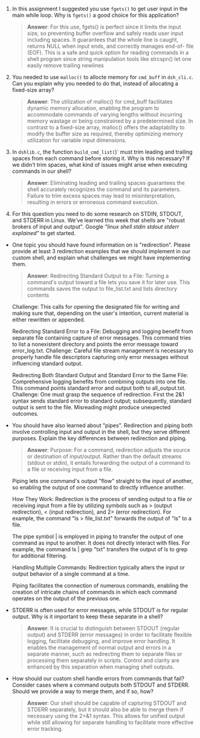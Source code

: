 1. In this assignment I suggested you use `fgets()` to get user input in the main while loop. Why is `fgets()` a good choice for this application?

    > **Answer**: For this use, fgets() is perfect since it limits the input size, so preventing buffer overflow and safely reads user input including spaces. It guarantees that the whole line is caught, returns NULL when input ends, and correctly manages end-of- file (EOF). This is a safe and quick option for reading commands in a shell program since string manipulation tools like strcspn() let one easily remove trailing newlines 

2. You needed to use `malloc()` to allocte memory for `cmd_buff` in `dsh_cli.c`. Can you explain why you needed to do that, instead of allocating a fixed-size array?

    > **Answer**:   The utilization of malloc() for cmd_buff facilitates dynamic memory allocation, enabling the program to accommodate commands of varying lengths without incurring memory wastage or being constrained by a predetermined size. In contrast to a fixed-size array, malloc() offers the adaptability to modify the buffer size as required, thereby optimizing memory utilization for variable input dimensions.


3. In `dshlib.c`, the function `build_cmd_list(`)` must trim leading and trailing spaces from each command before storing it. Why is this necessary? If we didn't trim spaces, what kind of issues might arise when executing commands in our shell?

    > **Answer**:  Eliminating leading and trailing spaces guarantees the shell accurately recognizes the command and its parameters. Failure to trim excess spaces may lead to misinterpretation, resulting in errors or erroneous command execution.

4. For this question you need to do some research on STDIN, STDOUT, and STDERR in Linux. We've learned this week that shells are "robust brokers of input and output". Google _"linux shell stdin stdout stderr explained"_ to get started.

- One topic you should have found information on is "redirection". Please provide at least 3 redirection examples that we should implement in our custom shell, and explain what challenges we might have implementing them.

    > **Answer**: Redirecting Standard Output to a File: Turning a command's output toward a file lets you save it for later use. This commands saves the output to file_list.txt and lists directory contents
     
    Challenge: This calls for opening the designated file for writing and making sure that, depending on the user's intention, current material is either rewritten or appended.

    Redirecting Standard Error to a File: Debugging and logging benefit from separate file containing capture of error messages. This command tries to list a nonexistent directory and points the error message toward error_log.txt.
    Challenge: Careful file stream management is necessary to properly handle file descriptors capturing only error messages without influencing standard output.

    Redirecting Both Standard Output and Standard Error to the Same File: Comprehensive logging benefits from combining outputs into one file. This command points standard error and output both to all_output.txt.
    Challenge: One must grasp the sequence of redirection. First the 2&1 syntax sends standard error to standard output; subsequently, standard output is sent to the file. Misreading might produce unexpected outcomes.
    
- You should have also learned about "pipes". Redirection and piping both involve controlling input and output in the shell, but they serve different purposes. Explain the key differences between redirection and piping.

    > **Answer**:  Purpose: 
   For a command, redirection adjusts the source or destination of input/output. Rather than the default streams (stdout or stdin), it entails forwarding the output of a command to a file or receiving input from a file.
    
    Piping lets one command's output "flow" straight to the input of another, so enabling the output of one command to directly influence another.

    How They Work:
    Redirection is the process of sending output to a file or receiving input from a file by utilizing symbols such as > (output redirection), < (input redirection), and 2> (error redirection).
    For example, the command "ls > file_list.txt" forwards the output of "ls" to a file.
    
    The pipe symbol | is employed in piping to transfer the output of one command as input to another. It does not directly interact with files.
    For example, the command ls | grep "txt" transfers the output of ls to grep for additional filtering.

    Handling Multiple Commands:
   Redirection typically alters the input or output behavior of a single command at a time.

    Piping facilitates the connection of numerous commands, enabling the creation of intricate chains of commands in which each command operates on the output of the previous one.

- STDERR is often used for error messages, while STDOUT is for regular output. Why is it important to keep these separate in a shell?

    > **Answer**:  It is crucial to distinguish between STDOUT (regular output) and STDERR (error messages) in order to facilitate flexible logging, facilitate debugging, and improve error handling. It enables the management of normal output and errors in a separate manner, such as redirecting them to separate files or processing them separately in scripts. Control and clarity are enhanced by this separation when managing shell outputs.

- How should our custom shell handle errors from commands that fail? Consider cases where a command outputs both STDOUT and STDERR. Should we provide a way to merge them, and if so, how?

    > **Answer**:  Our shell should be capable of capturing STDOUT and STDERR separately, but it should also be able to merge them if necessary using the 2>&1 syntax. This allows for unified output while still allowing for separate handling to facilitate more effective error tracking.